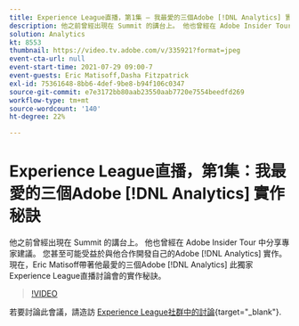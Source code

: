 ```yaml
---
title: Experience League直播，第1集 — 我最愛的三個Adobe [!DNL Analytics] 實作秘訣
description: 他之前曾經出現在 Summit 的講台上。 他也曾經在 Adobe Insider Tour 中分享專家建議。 您甚至可能受益於與他合作開發自己的Adobe [!DNL Analytics] 實作。 現在，Eric Matisoff帶著他最愛的三個Adobe [!DNL Analytics] 此獨家Experience League直播討論會的實作秘訣。
solution: Analytics
kt: 8553
thumbnail: https://video.tv.adobe.com/v/335921?format=jpeg
event-cta-url: null
event-start-time: 2021-07-29 09:00-7
event-guests: Eric Matisoff,Dasha Fitzpatrick
exl-id: 75361648-8bb6-4def-9be8-b94f106c0347
source-git-commit: e7e3172bb80aab23550aab7720e7554beedfd269
workflow-type: tm+mt
source-wordcount: '140'
ht-degree: 22%

---
```


# Experience League直播，第1集：我最愛的三個Adobe [!DNL Analytics] 實作秘訣

他之前曾經出現在 Summit 的講台上。 他也曾經在 Adobe Insider Tour 中分享專家建議。 您甚至可能受益於與他合作開發自己的Adobe [!DNL Analytics] 實作。 現在，Eric Matisoff帶著他最愛的三個Adobe [!DNL Analytics] 此獨家Experience League直播討論會的實作秘訣。

>[!VIDEO](https://video.tv.adobe.com/v/335921/?quality=12&learn=on)

若要討論此會議，請造訪 [Experience League社群中的討論](https://experienceleaguecommunities.adobe.com/t5/adobe-analytics-discussions/questions-and-discussion-for-experience-league-live-ep-1-my/td-p/419498){target="_blank"}.
